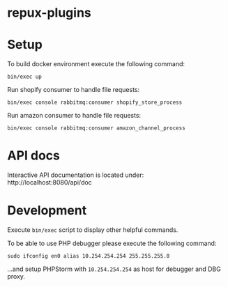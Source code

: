 # repux-plugins

# Setup

To build docker environment execute the following command:
```
bin/exec up
```

Run shopify consumer to handle file requests:
```
bin/exec console rabbitmq:consumer shopify_store_process
```

Run amazon consumer to handle file requests:
```
bin/exec console rabbitmq:consumer amazon_channel_process
```

# API docs

Interactive API documentation is located under: http://localhost:8080/api/doc

# Development

Execute `bin/exec` script to display other helpful commands.

To be able to use PHP debugger please execute the following command:
```
sudo ifconfig en0 alias 10.254.254.254 255.255.255.0
```

...and setup PHPStorm with `10.254.254.254` as host for debugger and DBG proxy.
